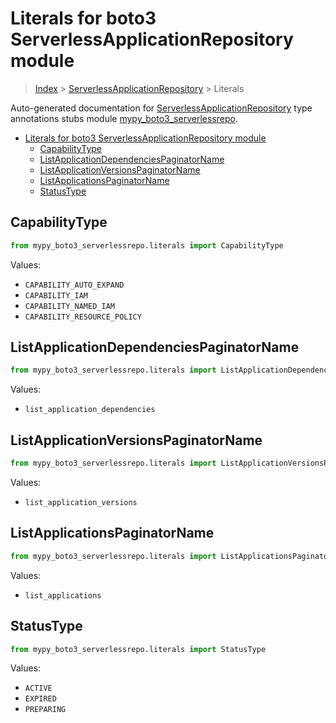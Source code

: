 # Literals for boto3 ServerlessApplicationRepository module

> [Index](..) > [ServerlessApplicationRepository](.) > Literals

Auto-generated documentation for
[ServerlessApplicationRepository](https://boto3.amazonaws.com/v1/documentation/api/latest/reference/services/serverlessrepo.html#ServerlessApplicationRepository)
type annotations stubs module
[mypy_boto3_serverlessrepo](https://pypi.org/project/mypy-boto3-serverlessrepo/).

- [Literals for boto3 ServerlessApplicationRepository module](#literals-for-boto3-serverlessapplicationrepository-module)
  - [CapabilityType](#capabilitytype)
  - [ListApplicationDependenciesPaginatorName](#listapplicationdependenciespaginatorname)
  - [ListApplicationVersionsPaginatorName](#listapplicationversionspaginatorname)
  - [ListApplicationsPaginatorName](#listapplicationspaginatorname)
  - [StatusType](#statustype)

## CapabilityType

```python
from mypy_boto3_serverlessrepo.literals import CapabilityType
```

Values:

- `CAPABILITY_AUTO_EXPAND`
- `CAPABILITY_IAM`
- `CAPABILITY_NAMED_IAM`
- `CAPABILITY_RESOURCE_POLICY`

## ListApplicationDependenciesPaginatorName

```python
from mypy_boto3_serverlessrepo.literals import ListApplicationDependenciesPaginatorName
```

Values:

- `list_application_dependencies`

## ListApplicationVersionsPaginatorName

```python
from mypy_boto3_serverlessrepo.literals import ListApplicationVersionsPaginatorName
```

Values:

- `list_application_versions`

## ListApplicationsPaginatorName

```python
from mypy_boto3_serverlessrepo.literals import ListApplicationsPaginatorName
```

Values:

- `list_applications`

## StatusType

```python
from mypy_boto3_serverlessrepo.literals import StatusType
```

Values:

- `ACTIVE`
- `EXPIRED`
- `PREPARING`
